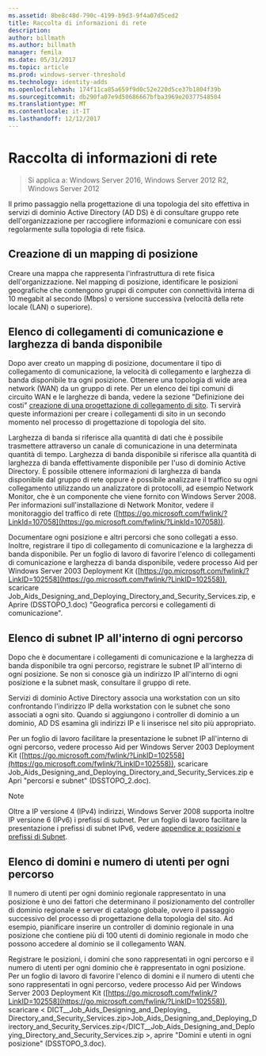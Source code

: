 ```yaml
---
ms.assetid: 8be8c48d-790c-4199-b9d3-9f4a07d5ced2
title: Raccolta di informazioni di rete
description: 
author: billmath
ms.author: billmath
manager: femila
ms.date: 05/31/2017
ms.topic: article
ms.prod: windows-server-threshold
ms.technology: identity-adds
ms.openlocfilehash: 174f11ca85a659f9d0c52e220d5ce37b1804f39b
ms.sourcegitcommit: db290fa07e9d50686667bfba3969e20377548504
ms.translationtype: MT
ms.contentlocale: it-IT
ms.lasthandoff: 12/12/2017
---
```

# <a name="collecting-network-information"></a>Raccolta di informazioni di rete

>Si applica a: Windows Server 2016, Windows Server 2012 R2, Windows Server 2012

Il primo passaggio nella progettazione di una topologia del sito effettiva in servizi di dominio Active Directory (AD DS) è di consultare gruppo rete dell'organizzazione per raccogliere informazioni e comunicare con essi regolarmente sulla topologia di rete fisica.  
  
## <a name="creating-a-location-map"></a>Creazione di un mapping di posizione  
Creare una mappa che rappresenta l'infrastruttura di rete fisica dell'organizzazione. Nel mapping di posizione, identificare le posizioni geografiche che contengono gruppi di computer con connettività interna di 10 megabit al secondo (Mbps) o versione successiva (velocità della rete locale (LAN) o superiore).  
  
## <a name="listing-communication-links-and-available-bandwidth"></a>Elenco di collegamenti di comunicazione e larghezza di banda disponibile  
Dopo aver creato un mapping di posizione, documentare il tipo di collegamento di comunicazione, la velocità di collegamento e larghezza di banda disponibile tra ogni posizione. Ottenere una topologia di wide area network (WAN) da un gruppo di rete. Per un elenco dei tipi comuni di circuito WAN e le larghezze di banda, vedere la sezione "Definizione dei costi" [creazione di una progettazione di collegamento di sito](../../ad-ds/plan/Creating-a-Site-Link-Design.md). Ti servirà queste informazioni per creare i collegamenti di sito in un secondo momento nel processo di progettazione di topologia del sito.  
  
Larghezza di banda si riferisce alla quantità di dati che è possibile trasmettere attraverso un canale di comunicazione in una determinata quantità di tempo. Larghezza di banda disponibile si riferisce alla quantità di larghezza di banda effettivamente disponibile per l'uso di dominio Active Directory. È possibile ottenere informazioni di larghezza di banda disponibile dal gruppo di rete oppure è possibile analizzare il traffico su ogni collegamento utilizzando un analizzatore di protocolli, ad esempio Network Monitor, che è un componente che viene fornito con Windows Server 2008. Per informazioni sull'installazione di Network Monitor, vedere il monitoraggio del traffico di rete ([https://go.microsoft.com/fwlink/?LinkId=107058](https://go.microsoft.com/fwlink/?LinkId=107058)).  
  
Documentare ogni posizione e altri percorsi che sono collegati a esso. Inoltre, registrare il tipo di collegamento di comunicazione e la larghezza di banda disponibile. Per un foglio di lavoro di favorire l'elenco di collegamenti di comunicazione e larghezza di banda disponibile, vedere processo Aid per Windows Server 2003 Deployment Kit ([https://go.microsoft.com/fwlink/?LinkID=102558](https://go.microsoft.com/fwlink/?LinkID=102558)), scaricare Job_Aids_Designing_and_Deploying_Directory_and_Security_Services.zip, e Aprire (DSSTOPO_1.doc) "Geografica percorsi e collegamenti di comunicazione".  
  
## <a name="listing-ip-subnets-within-each-location"></a>Elenco di subnet IP all'interno di ogni percorso  
Dopo che è documentare i collegamenti di comunicazione e la larghezza di banda disponibile tra ogni percorso, registrare le subnet IP all'interno di ogni posizione. Se non si conosce già un indirizzo IP all'interno di ogni posizione e la subnet mask, consultare il gruppo di rete.  
  
Servizi di dominio Active Directory associa una workstation con un sito confrontando l'indirizzo IP della workstation con le subnet che sono associati a ogni sito. Quando si aggiungono i controller di dominio a un dominio, AD DS esamina gli indirizzi IP e li inserisce nel sito più appropriato.  
  
Per un foglio di lavoro facilitare la presentazione le subnet IP all'interno di ogni percorso, vedere processo Aid per Windows Server 2003 Deployment Kit ([https://go.microsoft.com/fwlink/?LinkID=102558](https://go.microsoft.com/fwlink/?LinkID=102558)), scaricare Job_Aids_Designing_and_Deploying_Directory_and_Security_Services.zip e Apri "percorsi e subnet" (DSSTOPO_2.doc).  
  
> [!NOTE]  
> Oltre a IP versione 4 (IPv4) indirizzi, Windows Server 2008 supporta inoltre IP versione 6 (IPv6) i prefissi di subnet. Per un foglio di lavoro facilitare la presentazione i prefissi di subnet IPv6, vedere [appendice a: posizioni e prefissi di Subnet](../../ad-ds/plan/Appendix-A--Locations-and-Subnet-Prefixes.md).  
  
## <a name="listing-domains-and-number-of-users-for-each-location"></a>Elenco di domini e numero di utenti per ogni percorso  
Il numero di utenti per ogni dominio regionale rappresentato in una posizione è uno dei fattori che determinano il posizionamento del controller di dominio regionale e server di catalogo globale, ovvero il passaggio successivo del processo di progettazione della topologia del sito. Ad esempio, pianificare inserire un controller di dominio regionale in una posizione che contiene più di 100 utenti di dominio regionale in modo che possono accedere al dominio se il collegamento WAN.  
  
Registrare le posizioni, i domini che sono rappresentati in ogni percorso e il numero di utenti per ogni dominio che è rappresentato in ogni posizione. Per un foglio di lavoro di favorire l'elenco di domini e il numero di utenti che sono rappresentati in ogni percorso, vedere processo Aid per Windows Server 2003 Deployment Kit ([https://go.microsoft.com/fwlink/?LinkID=102558](https://go.microsoft.com/fwlink/?LinkID=102558)), scaricare < DICT__Job_Aids_Designing_and_Deploying_ Directory_and_Security_Services.zip>Job_Aids_Designing_and_Deploying_Directory_and_Security_Services.zip</DICT__Job_Aids_Designing_and_Deploying_Directory_and_Security_Services.zip >, aprire "Domini e utenti in ogni posizione" (DSSTOPO_3.doc).  
  


